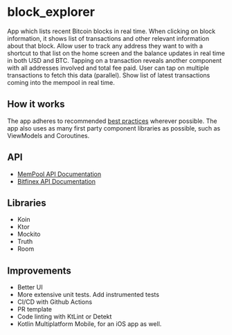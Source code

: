 # block_explorer

App which lists recent Bitcoin blocks in real time.
When clicking on block information, it shows list of transactions and other relevant information about that block.
Allow user to track any address they want to with a shortcut to that list on the home screen and the balance updates in real time in both USD and BTC.
Tapping on a transaction reveals another component with all addresses involved and total fee paid. 
User can tap on multiple transactions to fetch this data (parallel).
Show list of latest transactions coming into the mempool in real time.

## How it works
The app adheres to recommended [best practices](https://developer.android.com/topic/architecture/recommendations) wherever possible. The app also uses as many first party component libraries as possible, such as ViewModels and Coroutines.

## API
* [MemPool API Documentation](https://mempool.space/docs/api) 
* [Bitfinex API Documentation](https://docs.bitfinex.com/docs)

## Libraries
* Koin
* Ktor
* Mockito
* Truth
* Room

## Improvements
* Better UI
* More extensive unit tests. Add instrumented tests
* CI/CD with Github Actions
* PR template
* Code linting with KtLint or Detekt
* Kotlin Multiplatform Mobile, for an iOS app as well.
